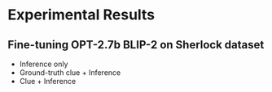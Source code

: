 # Experimental Results

## Fine-tuning OPT-2.7b BLIP-2 on Sherlock dataset

- Inference only
- Ground-truth clue + Inference
- Clue + Inference
